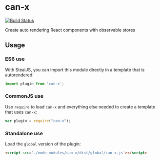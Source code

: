 # can-x

[![Build Status](https://travis-ci.org/canjs/can-x.png?branch=master)](https://travis-ci.org/canjs/can-x)

Create auto rendering React components with observable stores

## Usage

### ES6 use

With StealJS, you can import this module directly in a template that is autorendered:

```js
import plugin from 'can-x';
```

### CommonJS use

Use `require` to load `can-x` and everything else
needed to create a template that uses `can-x`:

```js
var plugin = require("can-x");
```

### Standalone use

Load the `global` version of the plugin:

```html
<script src='./node_modules/can-x/dist/global/can-x.js'></script>
```
